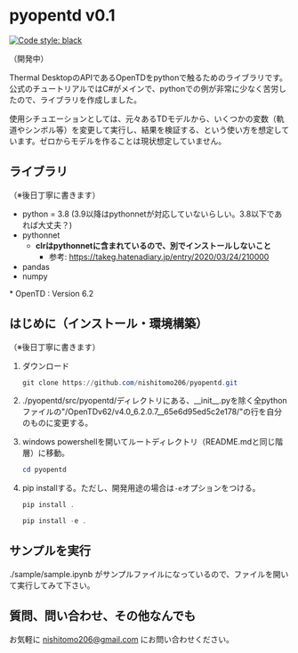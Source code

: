 # pyopentd v0.1

[![Code style: black](https://img.shields.io/badge/code%20style-black-000000.svg)](https://github.com/psf/black)

（開発中）

Thermal DesktopのAPIであるOpenTDをpythonで触るためのライブラリです。
公式のチュートリアルではC#がメインで、pythonでの例が非常に少なく苦労したので、ライブラリを作成しました。

使用シチュエーションとしては、元々あるTDモデルから、いくつかの変数（軌道やシンボル等）を変更して実行し、結果を検証する、という使い方を想定しています。ゼロからモデルを作ることは現状想定していません。

## ライブラリ

（※後日丁寧に書きます）

- python = 3.8 (3.9以降はpythonnetが対応していないらしい。3.8以下であれば大丈夫？)
- pythonnet
  - **clrはpythonnetに含まれているので、別でインストールしないこと**
    - 参考: https://takeg.hatenadiary.jp/entry/2020/03/24/210000
- pandas
- numpy

\* OpenTD : Version 6.2

## はじめに（インストール・環境構築）

（※後日丁寧に書きます）

1. ダウンロード

    ``` PowerShell
    git clone https://github.com/nishitomo206/pyopentd.git
    ```

2. ./pyopentd/src/pyopentd/ディレクトリにある、\_\_init\_\_.pyを除く全pythonファイルの"/OpenTDv62/v4.0_6.2.0.7__65e6d95ed5c2e178/"の行を自分のものに変更する。
3. windows powershellを開いてルートディレクトリ（README.mdと同じ階層）に移動。

    ``` PowerShell
    cd pyopentd
    ```

4. pip installする。ただし、開発用途の場合は`-e`オプションをつける。

    ``` PowerShell
    pip install .
    ```

    ``` PowerShell
    pip install -e .
    ```

## サンプルを実行

./sample/sample.ipynb がサンプルファイルになっているので、ファイルを開いて実行してみて下さい。

## 質問、問い合わせ、その他なんでも

お気軽に nishitomo206@gmail.com にお問い合わせください。
